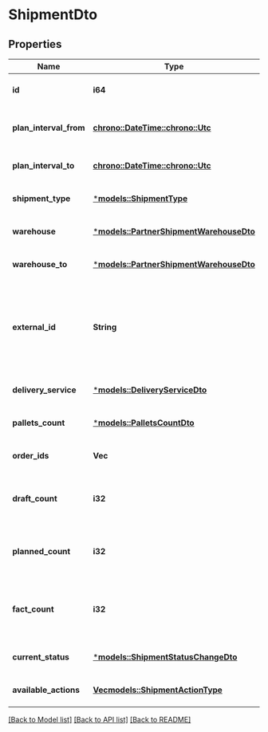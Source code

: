 # ShipmentDto

## Properties
Name | Type | Description | Notes
------------ | ------------- | ------------- | -------------
**id** | **i64** | Идентификатор отгрузки. | [optional] [default to None]
**plan_interval_from** | [**chrono::DateTime::<chrono::Utc>**](DateTime.md) | Начало планового интервала отгрузки. | [optional] [default to None]
**plan_interval_to** | [**chrono::DateTime::<chrono::Utc>**](DateTime.md) | Конец планового интервала отгрузки. | [optional] [default to None]
**shipment_type** | [***models::ShipmentType**](ShipmentType.md) |  | [optional] [default to None]
**warehouse** | [***models::PartnerShipmentWarehouseDto**](PartnerShipmentWarehouseDTO.md) |  | [optional] [default to None]
**warehouse_to** | [***models::PartnerShipmentWarehouseDto**](PartnerShipmentWarehouseDTO.md) |  | [optional] [default to None]
**external_id** | **String** | Идентификатор отгрузки в вашей системе. Если вы еще не передавали идентификатор, вернется идентификатор из параметра `id`. | [optional] [default to None]
**delivery_service** | [***models::DeliveryServiceDto**](DeliveryServiceDTO.md) |  | [optional] [default to None]
**pallets_count** | [***models::PalletsCountDto**](PalletsCountDTO.md) |  | [optional] [default to None]
**order_ids** | **Vec<i64>** | Идентификаторы заказов в отгрузке. | 
**draft_count** | **i32** | Количество заказов, которое Маркет запланировал к отгрузке. | [optional] [default to None]
**planned_count** | **i32** | Количество заказов, которое Маркет подтвердил к отгрузке. | [optional] [default to None]
**fact_count** | **i32** | Количество заказов, принятых в сортировочном центре или пункте приема. | [optional] [default to None]
**current_status** | [***models::ShipmentStatusChangeDto**](ShipmentStatusChangeDTO.md) |  | [optional] [default to None]
**available_actions** | [**Vec<models::ShipmentActionType>**](ShipmentActionType.md) | Доступные действия над отгрузкой. | 

[[Back to Model list]](../README.md#documentation-for-models) [[Back to API list]](../README.md#documentation-for-api-endpoints) [[Back to README]](../README.md)


